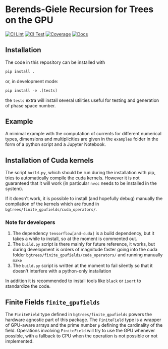 # Berends-Giele Recursion for Trees on the GPU

[![CI Lint](https://github.com/Amps-GPU/BG-Trees/actions/workflows/ci_lint.yml/badge.svg)](https://github.com/Amps-GPU/BG-Trees/actions/workflows/ci_lint.yml)
[![CI Test](https://github.com/Amps-GPU/BG-Trees/actions/workflows/ci_test_gpu.yml/badge.svg)](https://github.com/Amps-GPU/BG-Trees/actions/workflows/ci_test_gpu.yml)
[![Coverage](https://img.shields.io/badge/Coverage-74%25-yellow?labelColor=2a2f35)](https://github.com/Amps-GPU/BG-Trees/actions)
[![Docs](https://github.com/Amps-GPU/BG-Trees/actions/workflows/cd_docs.yml/badge.svg?label=Docs)](https://amps-gpu.github.io/BG-Trees/)

## Installation

The code in this repository can be installed with

```python
pip install .
```

or, in development mode:

```python
pip install -e .[tests]
```

the `tests` extra will install several utilities useful for testing and generation of phase space number.

## Example
A minimal example with the computation of currents for different numerical types, dimensions and multiplicities are given in the `examples` folder in the form of a python script and a Jupyter Notebook.

## Installation of Cuda kernels
The script `build.py`, which should be run during the installation with pip, tries to automatically compile the cuda kernels.
However it is not guaranteed that it will work (in particular `nvcc` needs to be installed in the system).

If it doesn't work, it is possible to install (and hopefully debug) manually the compilation of the kernels which are found in `bgtrees/finite_gpufields/cuda_operators/`.

### Note for developers
1. The dependency `tensorflow[and-cuda]` is a build dependency, but it takes a while to install, so at the moment is commented out.
2. The `build.py` script is there mainly for future reference, it works, but during development is orders of magnitude faster going into the cuda folder `bgtrees/finite_gpufields/cuda_operators/` and running manually `make`
3. The `build.py` script is written at the moment to fail silently so that it doesn't interfere with a python-only installation

In addition it is recommended to install tools like `black` or `isort` to standardize the code.

## Finite Fields `finite_gpufields`

The `FiniteField` type defined in `bgtrees/finite_gpufields` powers the hardware agnostic part of this package.
The `FiniteField` type is a wrapper of GPU-aware arrays and the prime number `p` defining the cardinality of the field.
Operations involving `FiniteField` will try to use the GPU whenever possible, with a fallback to CPU when the operation is not possible or not implemented.
